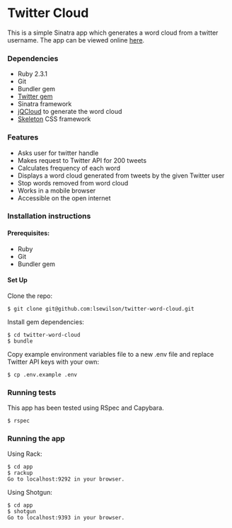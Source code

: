 # Twitter Cloud

This is a simple Sinatra app which generates a word cloud from a twitter username. The app can be viewed online [here](https://twittercloud.herokuapp.com).

### Dependencies

 * Ruby 2.3.1
 * Git
 * Bundler gem
 * [Twitter gem](https://github.com/sferik/twitter)
 * Sinatra framework
 * [jQCloud](https://github.com/lucaong/jQCloud) to generate the word cloud
 * [Skeleton](http://getskeleton.com/) CSS framework

### Features
 * Asks user for twitter handle
 * Makes request to Twitter API for 200 tweets
 * Calculates frequency of each word
 * Displays a word cloud generated from tweets by the given Twitter user
 * Stop words removed from word cloud
 * Works in a mobile browser 
 * Accessible on the open internet

### Installation instructions

#### Prerequisites:
- Ruby
- Git
- Bundler gem

#### Set Up

Clone the repo:
```
$ git clone git@github.com:lsewilson/twitter-word-cloud.git
```
Install gem dependencies:
```
$ cd twitter-word-cloud
$ bundle
```
Copy example environment variables file to a new .env file and replace Twitter API keys with your own:
```
$ cp .env.example .env
```

### Running tests

This app has been tested using RSpec and Capybara.

```
$ rspec
```

### Running the app

Using Rack:

```
$ cd app
$ rackup
Go to localhost:9292 in your browser.
```

Using Shotgun:
```
$ cd app
$ shotgun
Go to localhost:9393 in your browser.
```
